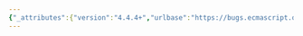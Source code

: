```yaml
---
{"_attributes":{"version":"4.4.4+","urlbase":"https://bugs.ecmascript.org/","maintainer":"dherman@mozilla.com"},"bug":{"bug_id":1228,"creation_ts":"2013-01-26 11:50:00 -0800","short_desc":"11.4.1 needless qualifier","delta_ts":"2013-07-11 16:35:20 -0700","product":"Draft for 6th Edition","component":"editorial issue","version":"Rev 13: December 21, 2012 Draft","rep_platform":"All","op_sys":"All","bug_status":"RESOLVED","resolution":"FIXED","priority":"Normal","bug_severity":"enhancement","everconfirmed":true,"reporter":{"uid":"erights","name":"Mark Miller"},"assigned_to":{"uid":"allen","name":"Allen Wirfs-Brock"},"long_desc":[{"commentid":3159,"comment_count":0,"who":{"uid":"erights","name":"Mark Miller"},"bug_when":"2013-01-26 11:50:32 -0800","thetext":"It says \"It is a Syntax Error if the UnaryExpression is contained in strict code and the UnaryExpression derives an Identifier that statically resolves to a environment record\" \n\nWhat's the purpose of \"that statically resolves to a environment record\"? Do we ever allow strict “delete <identifier>”?"},{"commentid":3212,"comment_count":1,"who":{"uid":"allen","name":"Allen Wirfs-Brock"},"bug_when":"2013-02-25 09:18:05 -0800","thetext":"The delete could be within a strict function expression that is nested in side a with statement and the identifier could resolve a property of the with object."},{"commentid":4366,"comment_count":2,"who":{"uid":"allen","name":"Allen Wirfs-Brock"},"bug_when":"2013-07-11 16:35:20 -0700","thetext":"this was fixed in rev14"}]}}
---
```

